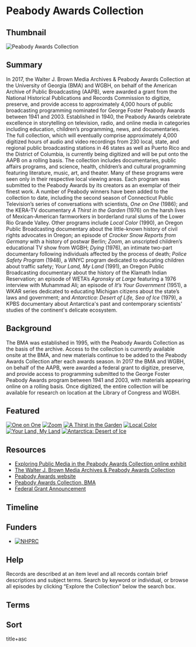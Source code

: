 # Peabody Awards Collection

## Thumbnail

![Peabody Awards Collection](https://s3.amazonaws.com/americanarchive.org/special-collections/peabody_banquet.jpg "Peabody Awards Collection")

## Summary

In 2017, the Walter J. Brown Media Archives & Peabody Awards Collection at the University of Georgia (BMA) and WGBH, on behalf of the American Archive of Public Broadcasting (AAPB), were awarded a grant from the National Historical Publications and Records Commission to digitize, preserve, and provide access to approximately 4,000 hours of public broadcasting programming nominated for George Foster Peabody Awards between 1941 and 2003. Established in 1940, the Peabody Awards celebrate excellence in storytelling on television, radio, and online media in categories including education, children’s programming, news, and documentaries. The full collection, which will eventually comprise approximately 4,000 digitized hours of audio and video recordings from 230 local, state, and regional public broadcasting stations in 46 states as well as Puerto Rico and the District of Columbia, is currently being digitized and will be put onto the AAPB on a rolling basis. The collection includes documentaries, public affairs programs, and science, health, children’s and cultural programming featuring literature, music, art, and theater. Many of these programs were seen only in their respective local viewing areas. Each program was submitted to the Peabody Awards by its creators as an exemplar of their finest work. A number of Peabody winners have been added to the collection to date, including the second season of Connecticut Public Television’s series of conversations with scientists, <em>One on One</em> (1986); and the KERA-TV documentary <em>A Thirst in the Garden</em> (1976) on the harsh lives of Mexican-American farmworkers in borderland rural slums of the Lower Rio Grande Valley. Other programs include <em>Local Color</em> (1990), an Oregon Public Broadcasting documentary about the little-known history of civil rights advocates in Oregon; an episode of <em>Crocker Snow Reports from Germany</em> with a history of postwar Berlin; <em>Zoom</em>, an unscripted children’s educational TV show from WGBH; <em>Dying</em> (1976), an intimate two-part documentary following individuals affected by the process of death; <em>Police Safety Program</em> (1948), a WNYC program dedicated to educating children about traffic safety; <em>Your Land, My Land</em> (1991), an Oregon Public Broadcasting documentary about the history of the Klamath Indian Reservation; an episode of WETA’s <em>Agronsky at Large</em> featuring a 1976 interview with Muhammad Ali; an episode of <em>It’s Your Government</em> (1951), a WKAR series dedicated to educating Michigan citizens about the state’s laws and government; and <em>Antarctica: Desert of Life, Sea of Ice</em> (1979), a KPBS documentary about Antarctica's past and contemporary scientists' studies of the continent's delicate ecosystem.

## Background

The BMA was established in 1995, with the Peabody Awards Collection as the basis of the archive. Access to the collection is currently available onsite at the BMA, and new materials continue to be added to the Peabody Awards Collection after each awards season. In 2017 the BMA and WGBH, on behalf of the AAPB, were awarded a federal grant to digitize, preserve, and provide access to programming submitted to the George Foster Peabody Awards program between 1941 and 2003, with materials appearing online on a rolling basis. Once digitized, the entire collection will be available for research on location at the Library of Congress and WGBH.

## Featured

[![One on One](https://s3.amazonaws.com/americanarchive.org/special-collections/aapb_tile.jpg)](/catalog/cpb-aacip-526-k93125rj3p)
[![Zoom](https://s3.amazonaws.com/americanarchive.org/special-collections/cpb-aacip_15-89r22rvt.jpg)](/catalog/cpb-aacip_15-89r22rvt)
[![A Thirst in the Garden](https://s3.amazonaws.com/americanarchive.org/special-collections/cpb-aacip_526-p843r0r27w.jpg)](/catalog/cpb-aacip-526-p843r0r27w)
[![Local Color](https://s3.amazonaws.com/americanarchive.org/special-collections/cpb-aacip_153-63fxpwp3.jpg)](/catalog/cpb-aacip-153-63fxpwp3)
[![Your Land, My Land](https://s3.amazonaws.com/americanarchive.org/special-collections/cpb-aacip_153-8605qs1b.jpg)](/catalog/cpb-aacip-153-8605qs1b)
[![Antarctica: Desert of Ice](https://s3.amazonaws.com/americanarchive.org/special-collections/cpb-aacip_526-x639z91q27.jpg)](/catalog/cpb-aacip-526-x639z91q27)

## Resources

- [Exploring Public Media in the Peabody Awards Collection online exhibit](https://americanarchive.org/exhibits/peabody)
- [The Walter J. Brown Media Archives & Peabody Awards Collection](https://bmac.libs.uga.edu/pawtucket2/)
- [Peabody Awards website](http://peabodyawards.com/)
- [Peabody Awards Collection, BMA](https://bmac.libs.uga.edu/pawtucket2/index.php/Peabody/Index)
- [Federal Grant Announcement](https://www.wgbh.org/foundation/press/federal-grant-awarded-to-preserve-and-provide-access-to-local-public-broadcasts)

## Timeline

## Funders
- [![NHPRC](https://s3.amazonaws.com/americanarchive.org/org-logos/nhprc-logo.jpg "NHPRC logo")](https://www.archives.gov/nhprc)

## Help

Records are described at an item level and all records contain brief descriptions and subject terms. Search by keyword or individual, or browse all episodes by clicking “Explore the Collection” below the search box. 

## Terms

## Sort

title+asc
